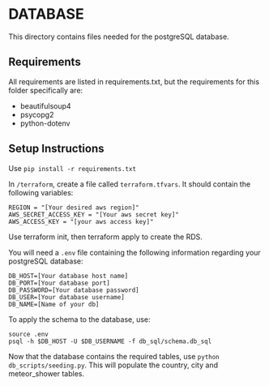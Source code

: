 # DATABASE

This directory contains files needed for the postgreSQL database.

## Requirements

All requirements are listed in requirements.txt, but the requirements for this folder specifically are:

- beautifulsoup4
- psycopg2
- python-dotenv

## Setup Instructions

Use ```pip install -r requirements.txt```

In ```/terraform```, create a file called ```terraform.tfvars```. It should contain the following variables:
```
REGION = "[Your desired aws region]"
AWS_SECRET_ACCESS_KEY = "[Your aws secret key]"
AWS_ACCESS_KEY = "[your aws access key]"
```
Use terraform init, then terraform apply to create the RDS.

You will need a ```.env``` file containing the following information regarding your postgreSQL database:
```
DB_HOST=[Your database host name]
DB_PORT=[Your database port]
DB_PASSWORD=[Your database password]
DB_USER=[Your database username]
DB_NAME=[Name of your db]
```

To apply the schema to the database, use:
```
source .env
psql -h $DB_HOST -U $DB_USERNAME -f db_sql/schema.db_sql
``` 

Now that the database contains the required tables, use ```python db_scripts/seeding.py```. This will populate the country, city and meteor_shower tables.